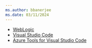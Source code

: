 ```yaml
---
ms.author: bbanerjee
ms.date: 03/11/2024
---
```


- [WebLogic](https://www.oracle.com/middleware/technologies/weblogic-server-installers-downloads.html)
- [Visual Studio Code](https://code.visualstudio.com/download)
- [Azure Tools for Visual Studio Code](https://marketplace.visualstudio.com/items?itemName=ms-vscode.vscode-node-azure-pack)
